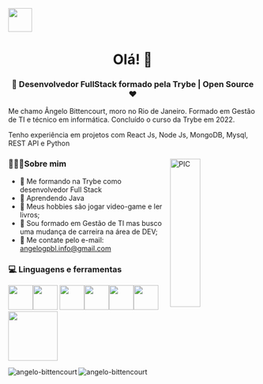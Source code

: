 <a href="https://www.linkedin.com/in/angelobittencourt/" target="blank">
    <img src="https://i.ibb.co/Kx2GSrT/linkedin.png" width="48px" height="48px">
</a>

<h1 align="center">Olá! 👋 </h1>
<h3 align="center">🚀 Desenvolvedor FullStack formado pela Trybe | Open Source ♥ </h3>
<p> Me chamo Ângelo Bittencourt, moro no Rio de Janeiro. Formado em Gestão de TI e técnico em informática. Concluído o curso da Trybe em 2022.
     </p>
<p> Tenho experiência em projetos com React Js, Node Js, MongoDB, Mysql, REST API e Python </p>
<div>
<img width = "35%" align="right" alt="PIC" height="300px" src="https://www.pngitem.com/pimgs/m/4-42822_apple-tv-copy-developer-illustration-png-transparent-png.png" />
<div align="left"> 
  <h3> 👨🏻‍💻Sobre mim </h3>

- 🔭 Me formando na Trybe como desenvolvedor Full Stack
- 🎂 Aprendendo Java
- 🤔 Meus hobbies são jogar video-game e ler livros;
- 💼 Sou formado em Gestão de TI mas busco uma mudança de carreira na área de DEV;
- 📧 Me contate pelo e-mail: angelogpbl.info@gmail.com
    
</div> 
</div>

<div>
  <h3> 💻 Linguagens e ferramentas </h3>
  <p>
      <img src="https://media3.giphy.com/media/fsEaZldNC8A1PJ3mwp/giphy.gif?cid=790b7611e1d9bf649ef2423c0cff0766360a9335181ae830&rid=giphy.gif&ct=s" width="50"><img src="https://media2.giphy.com/media/XAxylRMCdpbEWUAvr8/giphy.gif?cid=790b76115d1c32da57b939df9aac8529933a8ffd652c6f1a&rid=giphy.gif&ct=s" width="50">
  <img src="https://media3.giphy.com/media/ln7z2eWriiQAllfVcn/200w.webp" width="50"><img src="https://i.giphy.com/media/eNAsjO55tPbgaor7ma/200w.webp" width="50"><img src="https://i.giphy.com/media/IdyAQJVN2kVPNUrojM/200.webp" width="50"><img src="https://media3.giphy.com/media/kdFc8fubgS31b8DsVu/giphy.webp" width="50"><img src="https://media.giphy.com/media/kH1DBkPNyZPOk0BxrM/giphy.gif" width="100">
  <p>
</div> 
<div>
<p>
    <img align="left" src="https://github-readme-stats.vercel.app/api?username=AngeloBittencourt" alt="angelo-bittencourt" />
</p>

<p>
    <img align="left" src="https://github-readme-stats.vercel.app/api/top-langs/?username=AngeloBittencourt&layout=compact" alt="angelo-bittencourt" />
</p>
</div>
